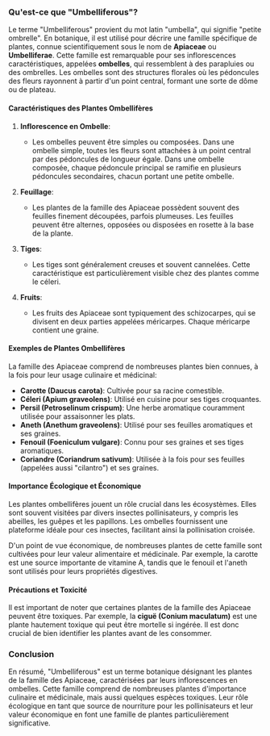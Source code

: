 ### Qu'est-ce que "Umbelliferous"?

Le terme "Umbelliferous" provient du mot latin "umbella", qui signifie "petite ombrelle". En botanique, il est utilisé pour décrire une famille spécifique de plantes, connue scientifiquement sous le nom de **Apiaceae** ou **Umbelliferae**. Cette famille est remarquable pour ses inflorescences caractéristiques, appelées **ombelles**, qui ressemblent à des parapluies ou des ombrelles. Les ombelles sont des structures florales où les pédoncules des fleurs rayonnent à partir d'un point central, formant une sorte de dôme ou de plateau.

#### Caractéristiques des Plantes Ombellifères

1. **Inflorescence en Ombelle**:
    - Les ombelles peuvent être simples ou composées. Dans une ombelle simple, toutes les fleurs sont attachées à un point central par des pédoncules de longueur égale. Dans une ombelle composée, chaque pédoncule principal se ramifie en plusieurs pédoncules secondaires, chacun portant une petite ombelle.

2. **Feuillage**:
    - Les plantes de la famille des Apiaceae possèdent souvent des feuilles finement découpées, parfois plumeuses. Les feuilles peuvent être alternes, opposées ou disposées en rosette à la base de la plante.

3. **Tiges**:
    - Les tiges sont généralement creuses et souvent cannelées. Cette caractéristique est particulièrement visible chez des plantes comme le céleri.

4. **Fruits**:
    - Les fruits des Apiaceae sont typiquement des schizocarpes, qui se divisent en deux parties appelées méricarpes. Chaque méricarpe contient une graine.

#### Exemples de Plantes Ombellifères

La famille des Apiaceae comprend de nombreuses plantes bien connues, à la fois pour leur usage culinaire et médicinal:

- **Carotte (Daucus carota)**: Cultivée pour sa racine comestible.
- **Céleri (Apium graveolens)**: Utilisé en cuisine pour ses tiges croquantes.
- **Persil (Petroselinum crispum)**: Une herbe aromatique couramment utilisée pour assaisonner les plats.
- **Aneth (Anethum graveolens)**: Utilisé pour ses feuilles aromatiques et ses graines.
- **Fenouil (Foeniculum vulgare)**: Connu pour ses graines et ses tiges aromatiques.
- **Coriandre (Coriandrum sativum)**: Utilisée à la fois pour ses feuilles (appelées aussi "cilantro") et ses graines.

#### Importance Écologique et Économique

Les plantes ombellifères jouent un rôle crucial dans les écosystèmes. Elles sont souvent visitées par divers insectes pollinisateurs, y compris les abeilles, les guêpes et les papillons. Les ombelles fournissent une plateforme idéale pour ces insectes, facilitant ainsi la pollinisation croisée.

D'un point de vue économique, de nombreuses plantes de cette famille sont cultivées pour leur valeur alimentaire et médicinale. Par exemple, la carotte est une source importante de vitamine A, tandis que le fenouil et l'aneth sont utilisés pour leurs propriétés digestives.

#### Précautions et Toxicité

Il est important de noter que certaines plantes de la famille des Apiaceae peuvent être toxiques. Par exemple, la **ciguë (Conium maculatum)** est une plante hautement toxique qui peut être mortelle si ingérée. Il est donc crucial de bien identifier les plantes avant de les consommer.

### Conclusion

En résumé, "Umbelliferous" est un terme botanique désignant les plantes de la famille des Apiaceae, caractérisées par leurs inflorescences en ombelles. Cette famille comprend de nombreuses plantes d'importance culinaire et médicinale, mais aussi quelques espèces toxiques. Leur rôle écologique en tant que source de nourriture pour les pollinisateurs et leur valeur économique en font une famille de plantes particulièrement significative.